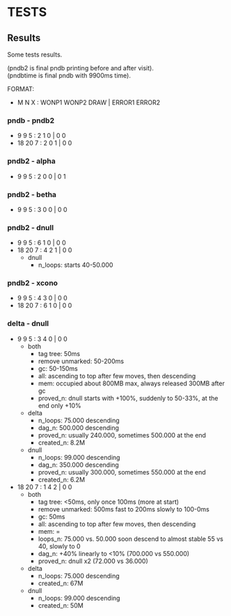 # TESTS

## Results
Some tests results.  

(pndb2 is final pndb printing before and after visit).  
(pndbtime is final pndb with 9900ms time).  

FORMAT:
*	M	N	X	: WONP1	WONP2	DRAW	|	ERROR1	ERROR2

### pndb	-	pndb2
*	9	9	5	:	2	1	0	|	0	0
*	18	20	7	:	2	0	1	|	0	0
### pndb2	-	alpha
*	9	9	5	:	2	0	0	|	0	1
### pndb2	-	betha
*	9	9	5	:	3	0	0	|	0	0
### pndb2	-	dnull
*	9	9	5	:	6	1	0	|	0	0
*	18	20	7	:	4	2	1	|	0	0
	*	dnull
		*	n_loops: starts 40-50.000
### pndb2	-	xcono
*	9	9	5	:	4	3	0	|	0	0
*	18	20	7	:	6	1	0	|	0	0
### delta	-	dnull
*	9	9	5	:	3	4	0	|	0	0
	*	both
		*	tag tree: 50ms
		*	remove unmarked: 50-200ms
		*	gc: 50-150ms
		*	all: ascending to top after few moves, then descending
		*	mem: occupied about 800MB max, always released 300MB after gc
		*	proved_n: dnull starts with +100%, suddenly to 50-33%, at the end only +10%
	*	delta
		*	n_loops: 75.000 descending
		*	dag_n: 500.000 descending
		*	proved_n: usually 240.000, sometimes 500.000 at the end
		*	created_n: 8.2M
	*	dnull
		*	n_loops: 99.000 descending
		*	dag_n: 350.000 descending
		*	proved_n: usually 300.000, sometimes 550.000 at the end
		*	created_n: 6.2M
*	18	20	7	:	1	4	2	|	0	0
	*	both
		*	tag tree: <50ms, only once 100ms (more at start)
		*	remove unmarked: 500ms fast to 200ms slowly to 100-0ms
		*	gc: 50ms
		*	all: ascending to top after few moves, then descending
		*	mem: =
		*	loops_n: 75.000 vs. 50.000 soon descend to almost stable 55 vs 40, slowly to 0
		*	dag_n: +40% linearly to <10% (700.000 vs 550.000)
		*	proved_n: dnull x2 (72.000 vs 36.000)
	*	delta
		*	n_loops: 75.000 descending
		*	created_n: 67M
	*	dnull
		*	n_loops: 99.000 descending
		*	created_n: 50M



